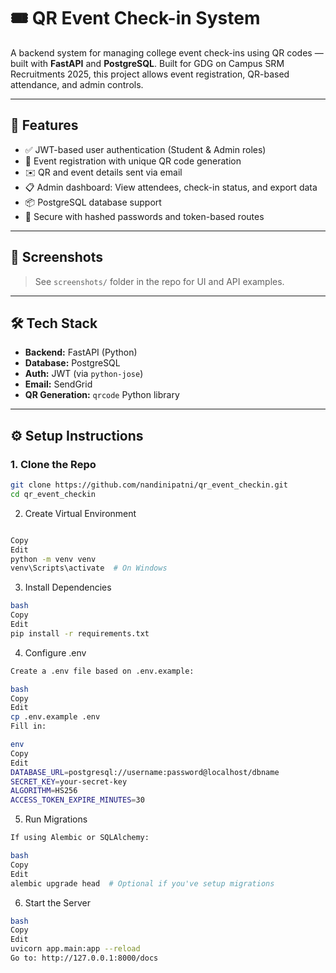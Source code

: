 # 🎟️ QR Event Check-in System

A backend system for managing college event check-ins using QR codes — built with **FastAPI** and **PostgreSQL**. Built for GDG on Campus SRM Recruitments 2025, this project allows event registration, QR-based attendance, and admin controls.

---

## 🚀 Features

- ✅ JWT-based user authentication (Student & Admin roles)
- 🎫 Event registration with unique QR code generation
- ✉️ QR and event details sent via email
- 📋 Admin dashboard: View attendees, check-in status, and export data
- 📦 PostgreSQL database support
- 🔐 Secure with hashed passwords and token-based routes

---

## 📸 Screenshots

> See `screenshots/` folder in the repo for UI and API examples.

---

## 🛠️ Tech Stack

- **Backend:** FastAPI (Python)
- **Database:** PostgreSQL
- **Auth:** JWT (via `python-jose`)
- **Email:** SendGrid
- **QR Generation:** `qrcode` Python library

---

## ⚙️ Setup Instructions

### 1. Clone the Repo

```bash
git clone https://github.com/nandinipatni/qr_event_checkin.git
cd qr_event_checkin
```
2. Create Virtual Environment
```bash

Copy
Edit
python -m venv venv
venv\Scripts\activate  # On Windows
```
3. Install Dependencies
```bash
bash
Copy
Edit
pip install -r requirements.txt

```
4. Configure .env
```bash
Create a .env file based on .env.example:

bash
Copy
Edit
cp .env.example .env
Fill in:

env
Copy
Edit
DATABASE_URL=postgresql://username:password@localhost/dbname
SECRET_KEY=your-secret-key
ALGORITHM=HS256
ACCESS_TOKEN_EXPIRE_MINUTES=30
```
5. Run Migrations
```bash
If using Alembic or SQLAlchemy:

bash
Copy
Edit
alembic upgrade head  # Optional if you've setup migrations
```
6. Start the Server
```bash
bash
Copy
Edit
uvicorn app.main:app --reload
Go to: http://127.0.0.1:8000/docs
